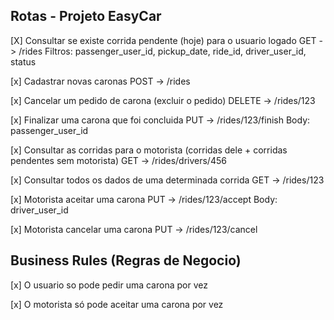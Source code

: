 
Rotas - Projeto EasyCar
----------------------------------------


[X] Consultar se existe corrida pendente (hoje) para o usuario logado
    GET -> /rides
    Filtros: passenger_user_id, pickup_date, ride_id, driver_user_id, status

[x] Cadastrar novas caronas
    POST -> /rides

[x] Cancelar um pedido de carona (excluir o pedido)
    DELETE -> /rides/123

[x] Finalizar uma carona que foi concluida
    PUT -> /rides/123/finish
    Body: passenger_user_id

[x] Consultar as corridas para o motorista (corridas dele + corridas pendentes sem motorista)
    GET -> /rides/drivers/456

[x] Consultar todos os dados de uma determinada corrida
    GET -> /rides/123

[x] Motorista aceitar uma carona
    PUT -> /rides/123/accept
    Body: driver_user_id  

[x] Motorista cancelar uma carona
    PUT -> /rides/123/cancel


Business Rules (Regras de Negocio)
----------------------------------------

[x] O usuario so pode pedir uma carona por vez

[x] O motorista só pode aceitar uma carona por vez

